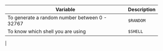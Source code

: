 | Variable | Description |
| -------- | ----------- |
| To generate a random number between 0 - 32767 | `$RANDOM` |
| To know which shell you are using | `$SHELL` |
| 